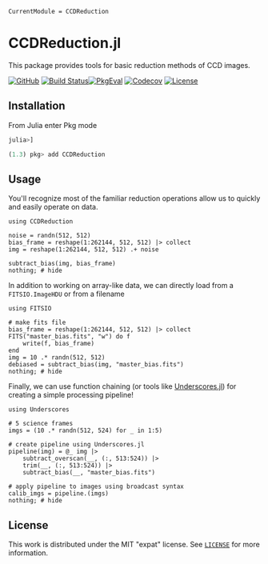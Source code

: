 ```@meta
CurrentModule = CCDReduction
```

# CCDReduction.jl

This package provides tools for basic reduction methods of CCD images.

[![GitHub](https://img.shields.io/badge/Code-GitHub-black.svg)](https://github.com/juliaastro/CCDReduction.jl)
[![Build Status](https://travis-ci.com/juliaastro/CCDReduction.jl.svg?branch=master)](https://travis-ci.com/juliaastro/CCDReduction.jl)[![PkgEval](https://juliaci.github.io/NanosoldierReports/pkgeval_badges/C/CCDReduction.svg)](https://juliaci.github.io/NanosoldierReports/pkgeval_badges/report.html)
[![Codecov](https://codecov.io/gh/juliaastro/CCDReduction.jl/branch/master/graph/badge.svg)](https://codecov.io/gh/juliaastro/CCDReduction.jl)
[![License](https://img.shields.io/badge/License-MIT-yellow.svg)](https://opensource.org/licenses/MIT)

## Installation

From Julia enter Pkg mode

```julia
julia>]

(1.3) pkg> add CCDReduction
```

## Usage

You'll recognize most of the familiar reduction operations allow us to quickly and easily operate on data.

```@example usage
using CCDReduction

noise = randn(512, 512)
bias_frame = reshape(1:262144, 512, 512) |> collect
img = reshape(1:262144, 512, 512) .+ noise

subtract_bias(img, bias_frame)
nothing; # hide
```

In addition to working on array-like data, we can directly load from a `FITSIO.ImageHDU` or from a filename

```@example usage
using FITSIO

# make fits file
bias_frame = reshape(1:262144, 512, 512) |> collect
FITS("master_bias.fits", "w") do f
    write(f, bias_frame)
end
img = 10 .* randn(512, 512)
debiased = subtract_bias(img, "master_bias.fits")
nothing; # hide
```

Finally, we can use function chaining (or tools like [Underscores.jl](https://github.com/c42f/Underscores.jl)) for creating a simple processing pipeline!

```@example usage
using Underscores

# 5 science frames
imgs = (10 .* randn(512, 524) for _ in 1:5)

# create pipeline using Underscores.jl
pipeline(img) = @_ img |>
    subtract_overscan(__, (:, 513:524)) |>
    trim(__, (:, 513:524)) |>
    subtract_bias(__, "master_bias.fits")

# apply pipeline to images using broadcast syntax
calib_imgs = pipeline.(imgs)
nothing; # hide
```

## License

This work is distributed under the MIT "expat" license. See [`LICENSE`](https://github.com/juliaastro/CCDReduction.jl/blob/master/LICENSE) for more information.
